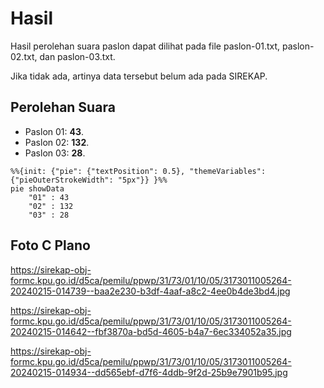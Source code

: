 # Hasil

Hasil perolehan suara paslon dapat dilihat pada file paslon-01.txt, paslon-02.txt, dan paslon-03.txt.

Jika tidak ada, artinya data tersebut belum ada pada SIREKAP.

## Perolehan Suara

 * Paslon 01: **43**.
 * Paslon 02: **132**.
 * Paslon 03: **28**.

```mermaid
%%{init: {"pie": {"textPosition": 0.5}, "themeVariables": {"pieOuterStrokeWidth": "5px"}} }%%
pie showData
    "01" : 43
    "02" : 132
    "03" : 28
```
## Foto C Plano

https://sirekap-obj-formc.kpu.go.id/d5ca/pemilu/ppwp/31/73/01/10/05/3173011005264-20240215-014739--baa2e230-b3df-4aaf-a8c2-4ee0b4de3bd4.jpg

https://sirekap-obj-formc.kpu.go.id/d5ca/pemilu/ppwp/31/73/01/10/05/3173011005264-20240215-014642--fbf3870a-bd5d-4605-b4a7-6ec334052a35.jpg

https://sirekap-obj-formc.kpu.go.id/d5ca/pemilu/ppwp/31/73/01/10/05/3173011005264-20240215-014934--dd565ebf-d7f6-4ddb-9f2d-25b9e7901b95.jpg
